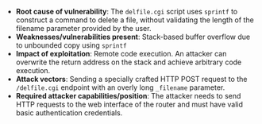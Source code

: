 - **Root cause of vulnerability**: The `delfile.cgi` script uses `sprintf` to construct a command to delete a file, without validating the length of the filename parameter provided by the user.
- **Weaknesses/vulnerabilities present**: Stack-based buffer overflow due to unbounded copy using `sprintf`
- **Impact of exploitation**: Remote code execution. An attacker can overwrite the return address on the stack and achieve arbitrary code execution.
- **Attack vectors**: Sending a specially crafted HTTP POST request to the `/delfile.cgi` endpoint with an overly long `_filename` parameter.
- **Required attacker capabilities/position**: The attacker needs to send HTTP requests to the web interface of the router and must have valid basic authentication credentials.